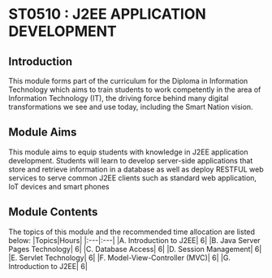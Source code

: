 # ST0510 : J2EE APPLICATION DEVELOPMENT

## Introduction

This module forms part of the curriculum for the Diploma in Information Technology which aims to
train students to work competently in the area of Information Technology (IT), the driving force behind
many digital transformations we see and use today, including the Smart Nation vision. 

## Module Aims

This module aims to equip students with knowledge in J2EE application development. Students will
learn to develop server-side applications that store and retrieve information in a database as well as
deploy RESTFUL web services to serve common J2EE clients such as standard web application, IoT
devices and smart phones

## Module Contents

The topics of this module and the recommended time allocation are listed below:
|Topics|Hours|
|:---|:---|
|A. Introduction to J2EE| 6|
|B. Java Server Pages Technology| 6|
|C. Database Access| 6|
|D. Session Management| 6|
|E. Servlet Technology| 6|
|F. Model-View-Controller (MVC)| 6|
|G. Introduction to J2EE| 6|
